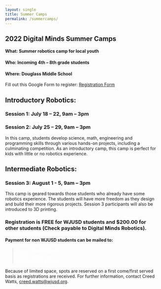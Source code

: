 ```yaml
---
layout: single
title: Summer Camps
permalink: /summercamps/
---
```


## 2022 Digital Minds Summer Camps

#### What: Summer robotics camp for local youth
#### Who: Incoming 4th – 8th grade students
#### Where: Douglass Middle School
Fill out this Google Form to register: 
<a href="https://docs.google.com/forms/d/e/1FAIpQLSeDoL5aMcuSPOWI_rw8eYgvkXhvgHpDAfPvMXV6tyTHZ6dtPA/viewform" target="_blank">Registration Form</a>

## Introductory Robotics:
### Session 1: July 18 – 22, 9am – 3pm
### Session 2: July 25 – 29, 9am – 3pm
In this camp, students develop science, math, engineering and programming skills through various hands-on projects, including a culminating competition. As an introductory camp, this camp is perfect for kids with little or no robotics experience.

## Intermediate Robotics:
### Session 3: August 1 - 5, 9am – 3pm
This camp is geared towards those students who already have some robotics experience. The students will have more freedom as they design and build their more rigorous projects. Session 3 participants will also be introduced to 3D printing.

### Registration is FREE for WJUSD students and $200.00 for other students (Check payable to Digital Minds Robotics).
#### Payment for non WJUSD students can be mailed to:
<blockquote>
<font color="white">
     
Digital Minds Robotics <br>
1400 Pioneer Ave <br>
Woodland, CA 95776 <br>
     
</font>
</blockquote>

Because of limited space, spots are reserved on a first come/first served basis as registrations are received.
For further information, contact Creed Watts, creed.watts@wjusd.org.












